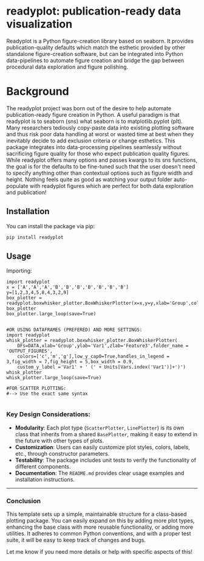 # readyplot: publication-ready data visualization
Readyplot is a Python figure-creation library based on seaborn. It provides publication-quality defaults which match
the esthetic provided by other standalone figure-creation software, but can be integrated into Python data-pipelines
to automate figure creation and bridge the gap between procedural data exploration and figure polishing.

# Background
The readyplot project was born out of the desire to help automate publication-ready figure creation in Python.
A useful paradigm is that readyplot is to seaborn (sns) what seaborn is to matplotlib.pyplot (plt).
Many researchers tediously copy-paste data into existing plotting software and thus risk poor data handling at worst
or wasted time at best when they inevitably decide to add exclusion criteria or change esthetics. 
This package integrates into data-processing pipelines seamlessly without sacrificing figure quality for those who 
expect publication quality figures. While readyplot offers many options and passes kwargs to its sns functions, the goal
is for the defaults to be fine-tuned such that the user doesn't need to specify anything other than contextual
options such as figure width and height. Nothing feels quite as good as watching your output folder auto-populate
with readyplot figures which are perfect for both data exploration and publication!

## Installation

You can install the package via pip:

```bash
pip install readyplot
````
## Usage
Importing:
```{python}
import readyplot
x = ['A','A','A','B','B','B','B','B','B','B']
y=[1,2,3,4,5,8,4,3,2,9]
box_plotter = readyplot.boxwhisker_plotter.BoxWhiskerPlotter(x=x,y=y,xlab='Group',colors='c')
box_plotter
box_plotter.large_loop(save=True)


#OR USING DATAFRAMES (PREFERED) AND MORE SETTINGS:
import readyplot
whisk_plotter = readyplot.boxwhisker_plotter.BoxWhiskerPlotter(
    DFs=DATA,xlab='Group',ylab='Var1',zlab='Feature3',folder_name = 'OUTPUT_FIGURES',
    colors=['c','m','g'],low_y_cap0=True,handles_in_legend = 3,fig_width = 7,fig_height = 5,box_width = 0.9,
    custom_y_label ='Var1' + ' (' + Units[Vars.index('Var1')]+')')
whisk_plotter
whisk_plotter.large_loop(save=True)

#FOR SCATTER PLOTTING:
#--> Use the exact same syntax


````

### Key Design Considerations:
- **Modularity**: Each plot type (`ScatterPlotter`, `LinePlotter`) is its own class that inherits from a shared `BasePlotter`, making it easy to extend in the future with other types of plots.
- **Customization**: Users can easily customize plot styles, colors, labels, etc., through constructor parameters.
- **Testability**: The package includes unit tests to verify the functionality of different components.
- **Documentation**: The `README.md` provides clear usage examples and installation instructions.

---

### Conclusion
This template sets up a simple, maintainable structure for a class-based plotting package. You can easily expand on this by adding more plot types, enhancing the base class with more reusable functionality, or adding more utilities. It adheres to common Python conventions, and with a proper test suite, it will be easy to keep track of changes and bugs.

Let me know if you need more details or help with specific aspects of this!
                                